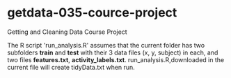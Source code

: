 # getdata-035-cource-project
Getting and Cleaning Data Course Project

The R script 'run_analysis.R' assumes that the current folder has two subfolders **train** and **test** with their 3 data files (x, y, subject) in each, and two files **features.txt**, **activity_labels.txt**. run_analysis.R,downloaded in the current file will create tidyData.txt when run.
 